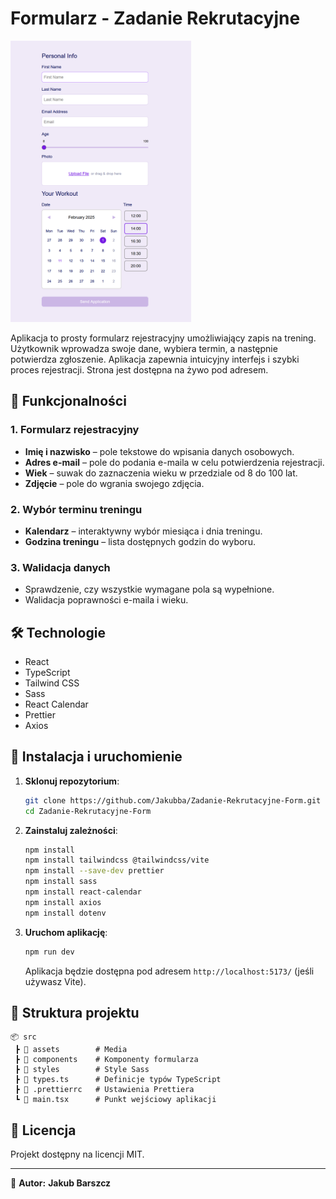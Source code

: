 # Formularz - Zadanie Rekrutacyjne

<img src="./src/assets/theme/formularz.png" alt="Podgląd formularza" height="450px">

Aplikacja to prosty formularz rejestracyjny umożliwiający zapis na trening. Użytkownik wprowadza swoje dane, wybiera termin, a następnie potwierdza zgłoszenie. Aplikacja zapewnia intuicyjny interfejs i szybki proces rejestracji.
Strona jest dostępna na żywo pod adresem.

## 📌 Funkcjonalności

### 1. Formularz rejestracyjny

- **Imię i nazwisko** – pole tekstowe do wpisania danych osobowych.
- **Adres e-mail** – pole do podania e-maila w celu potwierdzenia rejestracji.
- **Wiek** – suwak do zaznaczenia wieku w przedziale od 8 do 100 lat.
- **Zdjęcie** – pole do wgrania swojego zdjęcia.

### 2. Wybór terminu treningu

- **Kalendarz** – interaktywny wybór miesiąca i dnia treningu.
- **Godzina treningu** – lista dostępnych godzin do wyboru.

### 3. Walidacja danych

- Sprawdzenie, czy wszystkie wymagane pola są wypełnione.
- Walidacja poprawności e-maila i wieku.

## 🛠 Technologie

- React
- TypeScript
- Tailwind CSS
- Sass
- React Calendar
- Prettier
- Axios

## 🚀 Instalacja i uruchomienie

1. **Sklonuj repozytorium**:

   ```sh
   git clone https://github.com/Jakubba/Zadanie-Rekrutacyjne-Form.git
   cd Zadanie-Rekrutacyjne-Form
   ```

2. **Zainstaluj zależności**:

   ```sh
   npm install
   npm install tailwindcss @tailwindcss/vite
   npm install --save-dev prettier
   npm install sass
   npm install react-calendar
   npm install axios
   npm install dotenv
   ```

3. **Uruchom aplikację**:
   ```sh
   npm run dev
   ```
   Aplikacja będzie dostępna pod adresem `http://localhost:5173/` (jeśli używasz Vite).

## 📂 Struktura projektu

```
📦 src
 ┣ 📂 assets        # Media
 ┣ 📂 components    # Komponenty formularza
 ┣ 📂 styles        # Style Sass
 ┣ 📜 types.ts      # Definicje typów TypeScript
 ┣ 📜 .prettierrc   # Ustawienia Prettiera
 ┗ 📜 main.tsx      # Punkt wejściowy aplikacji
```

## 📜 Licencja

Projekt dostępny na licencji MIT.

---

📌 **Autor:**
**Jakub Barszcz**
